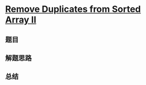 # [Remove Duplicates from Sorted Array II](https://leetcode.com/problems/remove-duplicates-from-sorted-array-ii/)

## 题目


## 解题思路


## 总结


